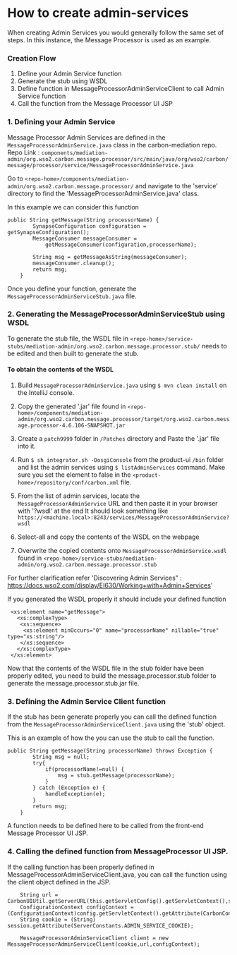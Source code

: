 # How to create admin-services
When creating Admin Services you would generally follow the same set of steps. In this instance, the Message Processor is used as an example.

### Creation Flow

1. Define your Admin Service function
2. Generate the stub using WSDL
3. Define function in MessageProcessorAdminServiceClient to call Admin Service function
4. Call the function from the Message Processor UI JSP

### 1. Defining your Admin Service
Message Processor Admin Services are defined in the `MessageProcessorAdminService.java` class in the carbon-mediation repo. 
Repo Link : `components/mediation-admin/org.wso2.carbon.message.processor/src/main/java/org/wso2/carbon/message/processor/service/MessageProcessorAdminService.java`

Go to `<repo-home>/components/mediation-admin/org.wso2.carbon.message.processor/` and navigate to the 'service' directory
to find the 'MessageProcessorAdminService.java' class.


In this example we can consider this function 
```$xslt
public String getMessage(String processorName) {
        SynapseConfiguration configuration = getSynapseConfiguration();
        MessageConsumer messageConsumer = 
            getMessageConsumer(configuration,processorName);

        String msg = getMessageAsString(messageConsumer);
        messageConsumer.cleanup();
        return msg;
    }
```

Once you define your function, generate the `MessageProcessorAdminServiceStub.java` file. 

### 2. Generating the MessageProcessorAdminServiceStub using WSDL
To generate the stub file, the WSDL file in `<repo-home>/service-stubs/mediation-admin/org.wso2.carbon.message.processor.stub/`
needs to be edited and then built to generate the stub. 

#### To obtain the contents of the WSDL
 1. Build `MessageProcessorAdminService.java` using `$ mvn clean install` on the IntelliJ console. 
 
 2. Copy the generated '.jar' file found in `<repo-home>/components/mediation-admin/org.wso2.carbon.message.processor/target/org.wso2.carbon.message.processor-4.6.106-SNAPSHOT.jar`
 
 3. Create a `patch9999` folder in `/Patches` directory and Paste the '.jar' file into it.
 
 4. Run `$ sh integrator.sh -DosgiConsole` from the product-ui `/bin` folder and list the admin services using 
 `$ listAdminServices` command. Make sure you set the <HideAdminServiceWSDLs> element to false in the `<product-home>/repository/conf/carbon.xml` file.
 
 5. From the list of admin services, locate the `MessageProcessorAdminService` URL and then paste it in your browser with '?wsdl' at the end
 It should look something like `https://<machine.local>:8243/services/MessageProcessorAdminService?wsdl`
 
 6. Select-all and copy the contents of the WSDL on the webpage
 
 7. Overwrite the copied contents onto `MessageProcessorAdminService.wsdl` found in `<repo-home>/service-stubs/mediation-admin/org.wso2.carbon.message.processor.stub`
 
For further clarification refer 'Discovering Admin Services" : https://docs.wso2.com/display/EI630/Working+with+Admin+Services'

If you generated the WSDL properly it should include your defined function

```$xslt
 <xs:element name="getMessage">
   <xs:complexType>
    <xs:sequence>
     <xs:element minOccurs="0" name="processorName" nillable="true" type="xs:string"/>
    </xs:sequence>
   </xs:complexType>
 </xs:element>
```
 
Now that the contents of the WSDL file in the stub folder have been properly edited, you need to build the message.processor.stub folder to 
generate the  message.processor.stub.jar file. 

### 3. Defining the Admin Service Client function 
If the stub has been generate properly you can call the defined function from the `MessageProcessorAdminServiceClient.java` using the 'stub' object. 

This is an example of how the you can use the stub to call the function.
```$xslt
public String getMessage(String processorName) throws Exception {
        String msg = null;
        try{
            if(processorName!=null) {
                msg = stub.getMessage(processorName);
            }
        } catch (Exception e) {
            handleException(e);
        }
        return msg;
    }
```

A function needs to be defined here to be called from the front-end Message Processor UI JSP.  



### 4. Calling the defined function from MessageProcessor UI JSP. 
If the calling function has been properly defined in MessageProcessorAdminServiceClient.java, you can call the function using 
the client object defined in the JSP. 

```
    String url = CarbonUIUtil.getServerURL(this.getServletConfig().getServletContext(),session);
    ConfigurationContext configContext = (ConfigurationContext)config.getServletContext().getAttribute(CarbonConstants.CONFIGURATION_CONTEXT);
    String cookie = (String) session.getAttribute(ServerConstants.ADMIN_SERVICE_COOKIE);
    
    MessageProcessorAdminServiceClient client = new MessageProcessorAdminServiceClient(cookie,url,configContext);
```
